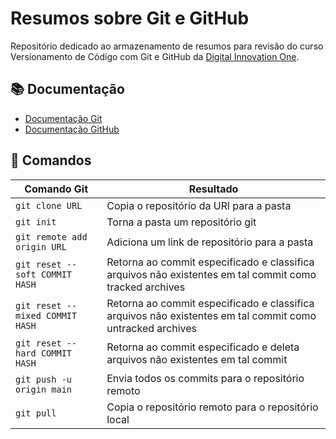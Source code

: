 
# Resumos sobre Git e GitHub

Repositório dedicado ao armazenamento de resumos para revisão do curso Versionamento de Código com Git e GitHub da [Digital Innovation One](https://web.dio.me/).

## 📚 Documentação
- [Documentação Git](https://git-scm.com/doc)
- [Documentação GitHub](https://docs.github.com/)

## 📓 Comandos
| Comando Git | Resultado |
| ----|----|
|```git clone URL``` | Copia o repositório da URl para a pasta|
| ```git init``` | Torna a pasta um repositório git|
| ```git remote add origin URL``` | Adiciona um link de repositório para a pasta|
| ```git reset --soft COMMIT HASH```| Retorna ao commit especificado e classifica arquivos não existentes em tal commit como tracked archives|
| ```git reset --mixed COMMIT HASH```| Retorna ao commit especificado e classifica arquivos não existentes em tal commit como untracked archives|
| ```git reset --hard COMMIT HASH```| Retorna ao commit especificado e deleta arquivos não existentes em tal commit|
|```git push -u origin main```| Envia todos os commits para o repositório remoto|
|```git pull```| Copia o repositório remoto para o repositório local|
